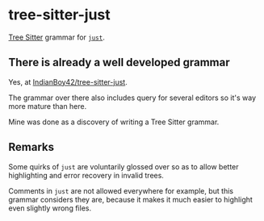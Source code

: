 # tree-sitter-just

[Tree Sitter](https://tree-sitter.github.io/tree-sitter/) grammar for [`just`](https://github.com/casey/just).

## There is already a well developed grammar

Yes, at [IndianBoy42/tree-sitter-just](https://github.com/IndianBoy42/tree-sitter-just).

The grammar over there also includes query for several editors so it's way more mature than here.

Mine was done as a discovery of writing a Tree Sitter grammar.

## Remarks

Some quirks of `just` are voluntarily glossed over
so as to allow better highlighting and error recovery in invalid trees.

Comments in `just` are not allowed everywhere for example,
but this grammar considers they are,
because it makes it much easier to highlight even slightly wrong files.
